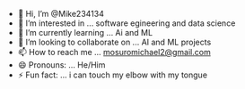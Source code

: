 - 👋 Hi, I’m @Mike234134
- 👀 I’m interested in ... software egineering and data science
- 🌱 I’m currently learning ... Ai and ML
- 💞️ I’m looking to collaborate on ... AI and ML projects
- 📫 How to reach me ... mosuromichael2@gmail.com
- 😄 Pronouns: ... He/Him
- ⚡ Fun fact: ... i can touch my elbow with my tongue

<!---
Mike234134/Mike234134 is a ✨ special ✨ repository because its `README.md` (this file) appears on your GitHub profile.
You can click the Preview link to take a look at your changes.
--->

